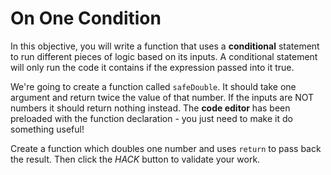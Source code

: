 # On One Condition

In this objective, you will write a function that uses a **conditional** statement to run different pieces of logic based on its inputs. A conditional statement will only run the code it contains if the expression passed into it true.

We're going to create a function called `safeDouble`. It should take one argument and return twice the value of that number. If the inputs are NOT numbers it should return nothing instead. The **code editor** has been preloaded with the function declaration - you just need to make it do something useful!

Create a function which doubles one number and uses `return` to pass back the result. Then click the _HACK_ button to validate your work.
